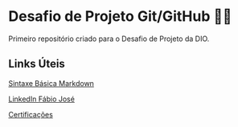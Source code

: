 # Desafio de Projeto Git/GitHub 🧑‍💻
Primeiro repositório criado para o Desafio de Projeto da DIO.


## Links Úteis
[Sintaxe Básica Markdown](https://www.markdownguide.org/basic-syntax/)

[LinkedIn Fábio José](https://www.linkedin.com/in/fabiojsouza)

[Certificações](https://drive.google.com/drive/folders/1QMYL7wxCzXULW_40LqvjrnGlr5pJHIz4?usp=sharing)

